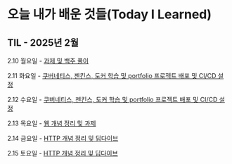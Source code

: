 # 오늘 내가 배운 것들(Today I Learned)

## TIL - 2025년 2월

2.10 월요일 - [과제 및 백주 풀이](Feb/2025-02-10.md)

2.11 화요일 - [쿠버네티스, 젠킨스, 도커 학습 및 portfolio 프로젝트 배포 및 CI/CD 설정](Feb/2025-02-11.md)

2.12 수요일 - [쿠버네티스, 젠킨스, 도커 학습 및 portfolio 프로젝트 배포 및 CI/CD 설정](Feb/2025-02-12.md)

2.13 목요일 - [웹 개념 정리 및 과제](Feb/2025-02-13.md)

2.14 금요일 - [HTTP 개념 정리 및 딥다이브](Feb/2025-02-14.md)

2.15 토요일 - [HTTP 개념 정리 및 딥다이브](Feb/2025-02-15.md)
